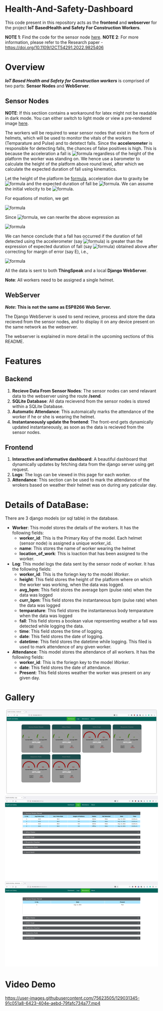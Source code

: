 # Health-And-Safety-Dashboard

This code present in this repository acts as the **frontend** and **webserver** for the project **IoT BasedHealth and Safety For Construction Workers**. 

**NOTE 1**: Find the code for the sensor node [here](https://github.com/SoumyaRanjanPatnaik/iCAP-Node.git).
**NOTE 2**: For more information, please refer to the Research paper - https://doi.org/10.1109/I2CT54291.2022.9825406
# Overview
***IoT Based Health and Safety for Construction workers*** is comprised of two parts: **Sensor Nodes** and **WebServer**.

## Sensor Nodes

**NOTE**: If this sectiion contains a workaround for latex might not  be readable in dark mode. You can either switch to light mode or view a pre-rendered image [here](./assets/img/LaTeX.png).

The workers will be required to wear sensor nodes that exist in the form of helmets, which will be used to monitor the vitals of the workers (Temparature and Pulse) and to detetect falls. Since the **accelerometer** is responsible for detecting falls, the chances of false positives is high. This is because the acceleration a fall is ![formula](https://render.githubusercontent.com/render/math?math=g=9.8m/s^2) regardless of the height of the platform the worker was standing on. We hence use a barometer to calculate the height of the platform above round level, after which we calculate the expected duration of fall using kinematics.

Let the height of the platform be [formula](https://render.githubusercontent.com/render/math?math=H), acceleration due to gravity be ![formula](https://render.githubusercontent.com/render/math?math=g=9.8m/s^2) and the expected duration of fall be ![formula](https://render.githubusercontent.com/render/math?math=T). We can assume the initial velocity to be ![formula](https://render.githubusercontent.com/render/math?math=u=0). 

For equations of motion, we get


![formula](https://render.githubusercontent.com/render/math?math=H=ut%2B\frac{1}{2}gt^2)

Since ![formula](https://render.githubusercontent.com/render/math?math=u=0), we can rewrite the above expression as


![formula](https://render.githubusercontent.com/render/math?math=H=\frac{1}{2}gt^2)

We can hence conclude that a fall has occurred if the duration of fall detected using the accelerometer (say ![formula](https://render.githubusercontent.com/render/math?math=t_{obs})) is greater than the expression of expected duration of fall (say ![formula](https://render.githubusercontent.com/render/math?math=t_{exp})) obtained above after correcting for margin of error (say E), i.e.,


![formula](https://render.githubusercontent.com/render/math?math=t_{obs}=t_{exp}\pm+E)

All the data is sent to both **ThingSpeak** and a local **Django WebServer**. 

**Note**: All workers need to be assigned a single helmet.

## WebServer
***Note*: This is not the same as ESP8266 Web Server.**

The Django WebServer is used to send recieve, process and store the data recieved from the sensor nodes, and to display it on any device present on the same network as the webserver. 

The webserver is explained in more detail in the upcoming sections of this README.

# Features
## Backend
1. **Recieve Data From Sensor Nodes**: The sensor nodes can send relavant data to the webserver using the route **/send**. 
1. **SQLite Database**:  All data recievend from the sensor nodes is stored within a SQLite Database.
1. **Automatic Attendance**: This automaically marks the attendance of the worker if he or she is wearing the helmet.
1. **Instantaneously update the frontend**: The front-end gets dynamically updated instantaneously, as soon as the data is recieved from the sensor nodes.
## Frontend
1. **Interactive and informative dashboard**: A beautiful dashboard that dynamically updates by fetching data from the django server using get request.
1. **Logs**: The logs can be viewed in this page for each worker.
1. **Attendance**: This section can be used to mark the attendance of the wrokers based on weather their helmet was on during any paticular day. 

# Details of DataBase:  
There are 3 django models (or sql table) in the database.
* **Worker**: This model stores the details of the workers. It has the following fields:
	* **worker_id**: This is the Primary Key of the model. Each helmet (sensor node) is assigned a unique worker_id.
	* **name**: This stores the name of worker wearing the helmet
	* **location_of_work**: This is loaction that has been assigned to the worker.
* **Log**: This model logs the data sent by the sensor node of worker. It has the following fields:
	* **worker_id**: This is the foriegn key to the model *Worker*. 
	* **height**: This field stores the height of the platform where on which the worker was working, when the data was logged.
	* **avg_bpm**: This field stores the average bpm (pulse rate) when the data was logged
	* **curr_bpm**: This field stores the instantaneous bpm (pulse rate) when the data was logged
	* **temparature**: This field stores the instantaneous body temparature when the data was logged
	* **fall**: This field stores a boolean value representing weather a fall was detected while logging the data.
	* **time**: This field stores the time of logging.
	* **date**: This field stores the date of logging.
	* **datetime**: This field stores the datetime while logging. This filed is used to mark attendence of any given worker.
* **Attendance**: This model stores the attendance of all workers. It has the following fields:
	* **worker_id**: This is the foriegn key to the model *Worker*. 
	* **date**: This field stores the date of attendance.
	* **Present**: This field stores weather the worker was present on any given day.
	
# Gallery
![Dashboard](./assets/img/Dashboard.png)
![Logs](./assets/img/Logs.png)
![Attendance](./assets/img/Attendance.png)

# Video Demo

https://user-images.githubusercontent.com/75623505/129031345-91c051a8-6423-404e-aebd-79fafc734a77.mp4
